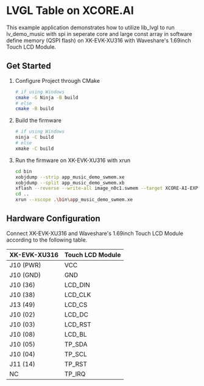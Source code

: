 LVGL Table on XCORE.AI
======================

This example application demonstrates how to utilize lib_lvgl to run lv_demo_music with spi in seperate core and large const array in software define memory (QSPI flash) on XK-EVK-XU316 with Waveshare's 1.69inch Touch LCD Module.

## Get Started
1. Configure Project through CMake 
    ```bash
    # if using Windows
    cmake -G Ninja -B build
    # else
    cmake -B build
    ```

2. Build the firmware
    ```bash
    # if using Windows
    ninja -C build
    # else
    xmake -C build
    ```

3. Run the firmware on XK-EVK-XU316 with xrun
    ```bash
    cd bin
    xobjdump --strip app_music_demo_swmem.xe
    xobjdump --split app_music_demo_swmem.xb
    xflash --reverse --write-all image_n0c1.swmem --target XCORE-AI-EXPLORER
    cd ..
    xrun --xscope .\bin\app_music_demo_swmem.xe
    ```

## Hardware Configuration

Connect XK-EVK-XU316 and Waveshare's 1.69inch Touch LCD Module according to the following table.

|XK-EVK-XU316|Touch LCD Module|
|------------|----------------|
|J10 (PWR)|VCC|
|J10 (GND)|GND|
|J10 (36)|LCD_DIN|
|J10 (38)|LCD_CLK|
|J13 (49)|LCD_CS|
|J10 (02)|LCD_DC|
|J10 (03)|LCD_RST|
|J10 (08)|LCD_BL|
|J10 (05)|TP_SDA|
|J10 (04)|TP_SCL|
|J11 (14)|TP_RST|
|NC|TP_IRQ|